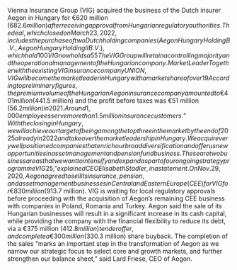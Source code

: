 Vienna Insurance Group (VIG) acquired the business of the Dutch insurer Aegon in Hungary for €620 million ($682.6 million) after receiving approval from Hungarian regulatory authorities.
The deal, which closed on March 23, 2022, includes the purchase of two Dutch holding companies (Aegon Hungary Holding B.V., Aegon Hungary Holding II B.V.), which hold 100% of the shares in the Hungarian Aegon companies.
VIG now holds a 55% stake in these businesses, while the Hungarian state-owned holding company Corvinus will hold a 45% stake, in a separate acquisition that is scheduled to be completed on March 25. VIG had previously agreed to share the ownership of the businesses with Corvinus in order to salvage the deal, which the Hungarian government had blocked.
The VIG Group will retain a controlling majority and the operational management of the Hungarian company.
Market Leader
Together with the existing VIG insurance company UNION, VIG will become the market leader in Hungary with a market share of over 19%.
According to preliminary figures, the premium volume of the Hungarian Aegon insurance company amounted to €401 million ($441.5 million) and the profit before taxes was €51 million ($56.2 million) in 2021. Around 1,000 employees serve more than 1.5 million insurance customers.
“With the closing in Hungary, we will achieve our target of being among the top three in the market by the end of 2025 already in 2022 and take over the market leadership in Hungary. We acquire very well positioned companies that enrich our broad diversification and offer us new opportunities in asset management and pension fund business. These are two business areas that we want to intensify and expand as part of our ongoing strategy programme VIG 25,” explained CEO Elisabeth Stadler, in a statement.
On Nov. 29, 2020, Aegon agreed to sell its insurance, pension, and asset management businesses in Central and Eastern Europe (CEE) for VIG for €830 million ($913.7 million). VIG is waiting for local regulatory approvals before proceeding with the acquisition of Aegon’s remaining CEE business with companies in Poland, Romania and Turkey.
Aegon said the sale of its Hungarian businesses will result in a significant increase in its cash capital, while providing the company with the financial flexibility to reduce its debt, via a €375 million ($412.8 million) tender offer, and complete a €300 million ($330.3 million) share buyback.
The completion of the sales “marks an important step in the transformation of Aegon as we narrow our strategic focus to select core and growth markets, and further strengthen our balance sheet,” said Lard Friese, CEO of Aegon.